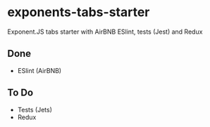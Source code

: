 # exponents-tabs-starter
Exponent.JS tabs starter with AirBNB ESlint, tests (Jest) and Redux

## Done
* ESlint (AirBNB)

## To Do
* Tests (Jets)
* Redux
